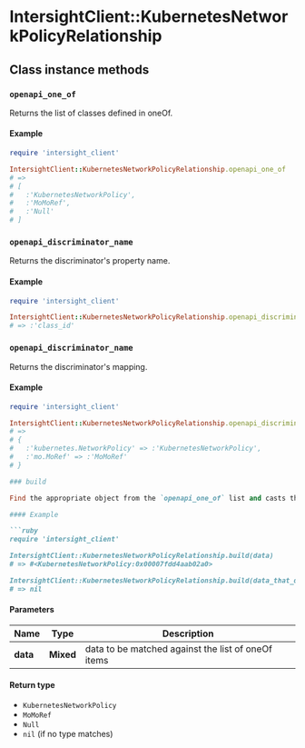 # IntersightClient::KubernetesNetworkPolicyRelationship

## Class instance methods

### `openapi_one_of`

Returns the list of classes defined in oneOf.

#### Example

```ruby
require 'intersight_client'

IntersightClient::KubernetesNetworkPolicyRelationship.openapi_one_of
# =>
# [
#   :'KubernetesNetworkPolicy',
#   :'MoMoRef',
#   :'Null'
# ]
```

### `openapi_discriminator_name`

Returns the discriminator's property name.

#### Example

```ruby
require 'intersight_client'

IntersightClient::KubernetesNetworkPolicyRelationship.openapi_discriminator_name
# => :'class_id'
```

### `openapi_discriminator_name`

Returns the discriminator's mapping.

#### Example

```ruby
require 'intersight_client'

IntersightClient::KubernetesNetworkPolicyRelationship.openapi_discriminator_mapping
# =>
# {
#   :'kubernetes.NetworkPolicy' => :'KubernetesNetworkPolicy',
#   :'mo.MoRef' => :'MoMoRef'
# }

### build

Find the appropriate object from the `openapi_one_of` list and casts the data into it.

#### Example

```ruby
require 'intersight_client'

IntersightClient::KubernetesNetworkPolicyRelationship.build(data)
# => #<KubernetesNetworkPolicy:0x00007fdd4aab02a0>

IntersightClient::KubernetesNetworkPolicyRelationship.build(data_that_doesnt_match)
# => nil
```

#### Parameters

| Name | Type | Description |
| ---- | ---- | ----------- |
| **data** | **Mixed** | data to be matched against the list of oneOf items |

#### Return type

- `KubernetesNetworkPolicy`
- `MoMoRef`
- `Null`
- `nil` (if no type matches)

